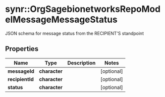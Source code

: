 # synr::OrgSagebionetworksRepoModelMessageMessageStatus

JSON schema for message status from the RECIPIENT'S standpoint

## Properties
Name | Type | Description | Notes
------------ | ------------- | ------------- | -------------
**messageId** | **character** |  | [optional] 
**recipientId** | **character** |  | [optional] 
**status** | **character** |  | [optional] 


